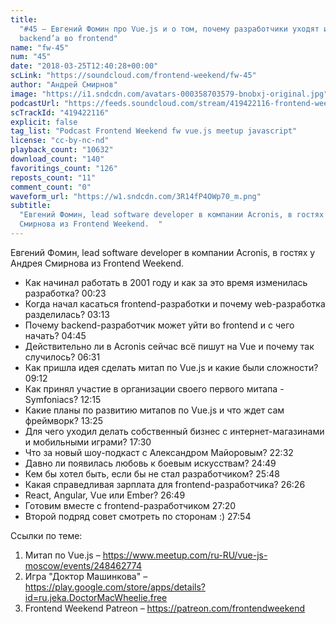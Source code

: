 ```yaml
---
title:
  "#45 – Евгений Фомин про Vue.js и о том, почему разработчики уходят из
  backend’а во frontend"
name: "fw-45"
num: "45"
date: "2018-03-25T12:40:28+00:00"
scLink: "https://soundcloud.com/frontend-weekend/fw-45"
author: "Андрей Смирнов"
image: "https://i1.sndcdn.com/avatars-000358703579-bnobxj-original.jpg"
podcastUrl: "https://feeds.soundcloud.com/stream/419422116-frontend-weekend-fw-45.m4a"
scTrackId: "419422116"
explicit: false
tag_list: "Podcast Frontend Weekend fw vue.js meetup javascript"
license: "cc-by-nc-nd"
playback_count: "10632"
download_count: "140"
favoritings_count: "126"
reposts_count: "11"
comment_count: "0"
waveform_url: "https://w1.sndcdn.com/3R14fP4OWp70_m.png"
subtitle:
  "Евгений Фомин, lead software developer в компании Acronis, в гостях у Андрея
  Смирнова из Frontend Weekend.  "
---
```


Евгений Фомин, lead software developer в компании Acronis, в гостях у Андрея
Смирнова из Frontend Weekend.

- Как начинал работать в 2001 году и как за это время изменилась разработка?
  <timecode sec="23">00:23</timecode>
- Когда начал касаться frontend-разработки и почему web-разработка разделилась?
  <timecode sec="193">03:13</timecode>
- Почему backend-разработчик может уйти во frontend и с чего начать?
  <timecode sec="285">04:45</timecode>
- Действительно ли в Acronis сейчас всё пишут на Vue и почему так случилось?
  <timecode sec="391">06:31</timecode>
- Как пришла идея сделать митап по Vue.js и какие были сложности?
  <timecode sec="552">09:12</timecode>
- Как принял участие в организации своего первого митапа - Symfoniacs?
  <timecode sec="735">12:15</timecode>
- Какие планы по развитию митапов по Vue.js и что ждет сам фреймворк?
  <timecode sec="805">13:25</timecode>
- Для чего уходил делать собственный бизнес с интернет-магазинами и мобильными
  играми? <timecode sec="1050">17:30</timecode>
- Что за новый шоу-подкаст с Александром Майоровым?
  <timecode sec="1352">22:32</timecode>
- Давно ли появилась любовь к боевым искусствам?
  <timecode sec="1489">24:49</timecode>
- Кем бы хотел быть, если бы не стал разработчиком?
  <timecode sec="1548">25:48</timecode>
- Какая справедливая зарплата для frontend-разработчика?
  <timecode sec="1586">26:26</timecode>
- React, Angular, Vue или Ember? <timecode sec="1609">26:49</timecode>
- Готовим вместе с frontend-разработчиком <timecode sec="1640">27:20</timecode>
- Второй подряд совет смотреть по сторонам :)
  <timecode sec="1674">27:54</timecode>

Ссылки по теме:

1. Митап по Vue.js –
   <https://www.meetup.com/ru-RU/vue-js-moscow/events/248462774>
2. Игра "Доктор Машинкова" –
   <https://play.google.com/store/apps/details?id=ru.jeka.DoctorMacWheelie.free>
3. Frontend Weekend Patreon – <https://patreon.com/frontendweekend>
